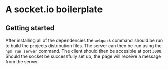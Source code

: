 # A socket.io boilerplate

## Getting started
After installing all of the dependencies the ```webpack``` command should be run to build the projects distribution files.
The server can then be run using the ```npm run server``` command. 
The client should then be accesible at port ```3000```. Should the socket be successfully set up, the page will receive a message from the server.
